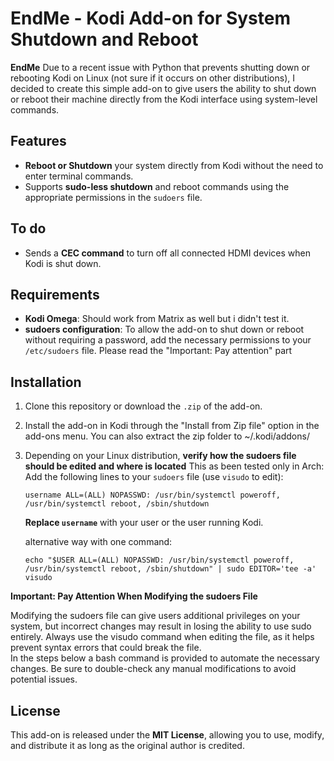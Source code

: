 
# EndMe - Kodi Add-on for System Shutdown and Reboot

**EndMe** Due to a recent issue with Python that prevents shutting down or rebooting Kodi on Linux (not sure if it occurs on other distributions), I decided to create this simple add-on to give users the ability to shut down or reboot their machine directly from the Kodi interface using system-level commands.

## Features

- **Reboot or Shutdown** your system directly from Kodi without the need to enter terminal commands.
- Supports **sudo-less shutdown** and reboot commands using the appropriate permissions in the `sudoers` file.

## To do

- Sends a **CEC command** to turn off all connected HDMI devices when Kodi is shut down.

## Requirements

- **Kodi Omega**: Should work from Matrix as well but i didn't test it.
- **sudoers configuration**: To allow the add-on to shut down or reboot without requiring a password, add the necessary permissions to your `/etc/sudoers` file. Please read the "Important: Pay attention" part

## Installation

1. Clone this repository or download the `.zip` of the add-on.
2. Install the add-on in Kodi through the "Install from Zip file" option in the add-ons menu. 
   You can also extract the zip folder to ~/.kodi/addons/
3. Depending on your Linux distribution, **verify how the sudoers file should be edited and where is located**
   This as been tested only in Arch:
   Add the following lines to your `sudoers` file (use `visudo` to edit):
   ```
   username ALL=(ALL) NOPASSWD: /usr/bin/systemctl poweroff, /usr/bin/systemctl reboot, /sbin/shutdown
   ```
   **Replace `username`** with your user or the user running Kodi.

   alternative way with one command:
   ```
   echo "$USER ALL=(ALL) NOPASSWD: /usr/bin/systemctl poweroff, /usr/bin/systemctl reboot, /sbin/shutdown" | sudo EDITOR='tee -a' visudo
   ```

**Important: Pay Attention When Modifying the sudoers File**
   
Modifying the sudoers file can give users additional privileges on your system, but incorrect changes may result in losing the ability to use sudo entirely. Always use the visudo command when editing the file, as it helps prevent syntax errors that could break the file.   
In the steps below a bash command is provided to automate the necessary changes. 
Be sure to double-check any manual modifications to avoid potential issues.



## License

This add-on is released under the **MIT License**, allowing you to use, modify, and distribute it as long as the original author is credited.

